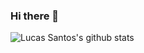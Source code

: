 ### Hi there 👋

![Lucas Santos's github stats](https://github-readme-stats.vercel.app/api?username=LucasSG00&show_icons=true&theme=radical&hide_border=true&hide=stars,issues)


<!--
**LucasSG00/LucasSG00** is a ✨ _special_ ✨ repository because its `README.md` (this file) appears on your GitHub profile.



Here are some ideas to get you started:

- 🔭 I’m currently working on ...
- 🌱 I’m currently learning ...
- 👯 I’m looking to collaborate on ...
- 🤔 I’m looking for help with ...
- 💬 Ask me about ...
- 📫 How to reach me: ...
- 😄 Pronouns: ...
- ⚡ Fun fact: ...
-->
